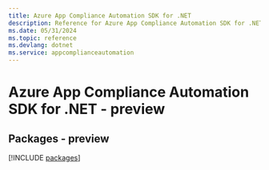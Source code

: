```yaml
---
title: Azure App Compliance Automation SDK for .NET
description: Reference for Azure App Compliance Automation SDK for .NET
ms.date: 05/31/2024
ms.topic: reference
ms.devlang: dotnet
ms.service: appcomplianceautomation
---
```

# Azure App Compliance Automation SDK for .NET - preview
## Packages - preview
[!INCLUDE [packages](app-compliance-automation-index.md)]
